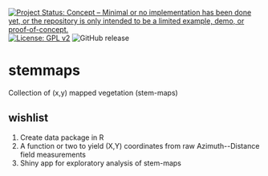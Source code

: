 [![Project Status: Concept – Minimal or no implementation has been done yet, or the repository is only intended to be a limited example, demo, or proof-of-concept.](https://www.repostatus.org/badges/latest/concept.svg)](https://www.repostatus.org/#concept) [![License: GPL v2](https://img.shields.io/badge/License-GPL%20v2-blue.svg)](https://www.gnu.org/licenses/old-licenses/gpl-2.0.en.html) 
![GitHub release](https://img.shields.io/badge/devel%20version-v0.0.0001-blue.svg)

# stemmaps
Collection of (x,y) mapped vegetation (stem-maps)

## wishlist
1) Create data package in R
2) A function or two to yield (X,Y) coordinates from raw Azimuth--Distance field measurements
3) Shiny app for exploratory analysis of stem-maps
